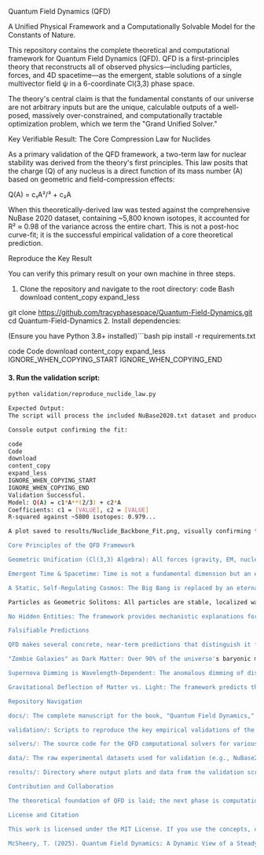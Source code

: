 Quantum Field Dynamics (QFD)

A Unified Physical Framework and a Computationally Solvable Model for the Constants of Nature.

This repository contains the complete theoretical and computational framework for Quantum Field Dynamics (QFD). QFD is a first-principles theory that reconstructs all of observed physics—including particles, forces, and 4D spacetime—as the emergent, stable solutions of a single multivector field ψ in a 6-coordinate Cl(3,3) phase space.

The theory's central claim is that the fundamental constants of our universe are not arbitrary inputs but are the unique, calculable outputs of a well-posed, massively over-constrained, and computationally tractable optimization problem, which we term the "Grand Unified Solver."

Key Verifiable Result: The Core Compression Law for Nuclides

As a primary validation of the QFD framework, a two-term law for nuclear stability was derived from the theory's first principles. This law posits that the charge (Q) of any nucleus is a direct function of its mass number (A) based on geometric and field-compression effects:

Q(A) = c₁A²/³ + c₂A

When this theoretically-derived law was tested against the comprehensive NuBase 2020 dataset, containing ~5,800 known isotopes, it accounted for R² ≈ 0.98 of the variance across the entire chart. This is not a post-hoc curve-fit; it is the successful empirical validation of a core theoretical prediction.

Reproduce the Key Result

You can verify this primary result on your own machine in three steps.

1. Clone the repository and navigate to the root directory:
code
Bash
download
content_copy
expand_less

git clone https://github.com/tracyphasespace/Quantum-Field-Dynamics.git
cd Quantum-Field-Dynamics
2. Install dependencies:

(Ensure you have Python 3.8+ installed)```bash
pip install -r requirements.txt

code
Code
download
content_copy
expand_less
IGNORE_WHEN_COPYING_START
IGNORE_WHEN_COPYING_END
#### 3. Run the validation script:
```bash
python validation/reproduce_nuclide_law.py

Expected Output:
The script will process the included NuBase2020.txt dataset and produce the following:

Console output confirming the fit:

code
Code
download
content_copy
expand_less
IGNORE_WHEN_COPYING_START
IGNORE_WHEN_COPYING_END
Validation Successful.
Model: Q(A) = c1*A**(2/3) + c2*A
Coefficients: c1 = [VALUE], c2 = [VALUE]
R-squared against ~5800 isotopes: 0.979...

A plot saved to results/Nuclide_Backbone_Fit.png, visually confirming the model's accuracy.

Core Principles of the QFD Framework

Geometric Unification (Cl(3,3) Algebra): All forces (gravity, EM, nuclear) emerge as different geometric gradients of the single ψ-field. The imaginary unit i is replaced by a physical bivector B where B²=-1.

Emergent Time & Spacetime: Time is not a fundamental dimension but an emergent, positive scalar ordering parameter (τ). Our (3+1)D spacetime is a dynamically suppressed effective theory that emerges from the 6C phase space, enforced by the symmetries of stable particles.

A Static, Self-Regulating Cosmos: The Big Bang is replaced by an eternal, steady-state universe. Cosmic redshift is a calculable photon-field interaction, and the CMB is the universe's present-day thermal equilibrium.

Particles as Geometric Solitons: All particles are stable, localized wavelets of the ψ-field. Mass and charge are emergent, calculable properties of a wavelet's geometry.

No Hidden Entities: The framework provides mechanistic explanations for cosmological phenomena without invoking dark matter, dark energy, or inflation.

Falsifiable Predictions

QFD makes several concrete, near-term predictions that distinguish it from the Standard Model and ΛCDM:

"Zombie Galaxies" as Dark Matter: Over 90% of the universe's baryonic matter exists as non-luminous, gravitationally-bound "zombie galaxies" in cosmic voids. This provides the universe's missing mass without requiring new particles and is testable with deep lensing surveys.

Supernova Dimming is Wavelength-Dependent: The anomalous dimming of distant supernovae is a near-source scattering effect. This predicts they should appear systematically bluer than expected, a testable prediction for JWST and the Roman Space Telescope.

Gravitational Deflection of Matter vs. Light: The framework predicts that slow-moving massive particles (e.g., cold neutrons) will experience exactly half the gravitational deflection of light, a key distinguishing test from General Relativity.

Repository Navigation

docs/: The complete manuscript for the book, "Quantum Field Dynamics," and supporting theoretical papers.

validation/: Scripts to reproduce the key empirical validations of the theory, such as reproduce_nuclide_law.py.

solvers/: The source code for the QFD computational solvers for various domains (atomic, cosmological, etc.).

data/: The raw experimental datasets used for validation (e.g., NuBase2020.txt, union2.1_data.txt).

results/: Directory where output plots and data from the validation scripts are saved.

Contribution and Collaboration

The theoretical foundation of QFD is laid; the next phase is computational validation and refinement. This is an open invitation to the scientific community to test, critique, and extend this work. The most productive way to engage is through the GitHub Issues tab, where specific research problems, computational challenges, and theoretical questions are cataloged.

License and Citation

This work is licensed under the MIT License. If you use the concepts, code, or data from this repository in your research, please cite the main manuscript:

McSheery, T. (2025). Quantum Field Dynamics: A Dynamic View of a Steady State Universe. https://github.com/tracyphasespace/Quantum-Field-Dynamics
